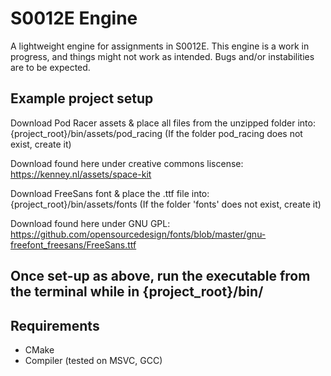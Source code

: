 # S0012E Engine

A lightweight engine for assignments in S0012E.
This engine is a work in progress, and things might not work as intended. Bugs and/or instabilities are to be expected.

## Example project setup

Download Pod Racer assets & place all files from the unzipped folder into: {project_root}/bin/assets/pod_racing
(If the folder pod_racing does not exist, create it)

Download found here under creative commons liscense:
https://kenney.nl/assets/space-kit


Download FreeSans font & place the .ttf file into: {project_root}/bin/assets/fonts
(If the folder 'fonts' does not exist, create it)

Download found here under GNU GPL:
https://github.com/opensourcedesign/fonts/blob/master/gnu-freefont_freesans/FreeSans.ttf


## Once set-up as above, run the executable from the terminal while in {project_root}/bin/

## Requirements

* CMake
* Compiler (tested on MSVC, GCC)
